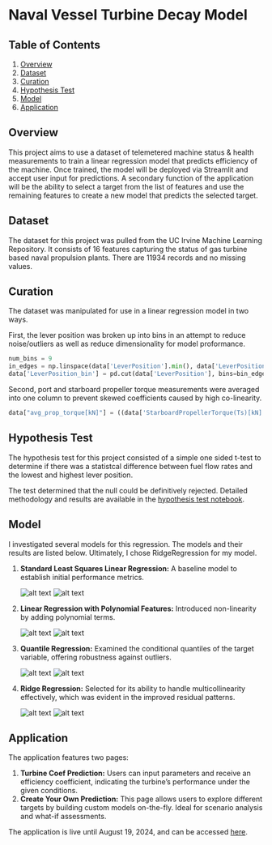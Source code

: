 # Naval Vessel Turbine Decay Model

## Table of Contents
1. [Overview](#overview)
2. [Dataset](#dataset)
3. [Curation](#curation)
4. [Hypothesis Test](#Hypothesis_Test)
5. [Model](#model)
6. [Application](#application)


## **Overview**
This project aims to use a dataset of telemetered machine status & health measurements to train a linear regression model that predicts efficiency of the machine.  Once trained, the model will be deployed via Streamlit and accept user input for predictions.  A secondary function of the application will be the ability to select a target from the list of features and use the remaining features to create a new model that predicts the selected target.

## **Dataset**
The dataset for this project was pulled from the UC Irvine Machine Learning Repository.  It consists of 16 features capturing the status of gas turbine based naval propulsion plants.  There are 11934 records and no missing values.

## **Curation**
The dataset was manipulated for use in a linear regression model in two ways. 

First, the lever position was broken up into bins in an attempt to reduce noise/outliers as well as reduce dimensionality for model proformance.

```python
num_bins = 9
in_edges = np.linspace(data['LeverPosition'].min(), data['LeverPosition'].max(), num_bins + 1)
data['LeverPosition_bin'] = pd.cut(data['LeverPosition'], bins=bin_edges, labels=False, include_lowest=True)
```

Second, port and starboard propeller torque measurements were averaged into one column to prevent skewed coefficients caused by high co-linearity.

```python
data["avg_prop_torque[kN]"] = ((data['StarboardPropellerTorque(Ts)[kN]'] + data['PortPropellerTorque(Tp)[kN]']) / 2)
```

## **Hypothesis Test**
The hypothesis test for this project consisted of a simple one sided t-test to determine if there was a statistcal difference between fuel flow rates and the lowest and highest lever position. 

The test determined that the null could be definitively rejected.  Detailed methodology and results are available in the [hypothesis test notebook](notebooks/hypo_test.ipynb).

## **Model**
I investigated several models for this regression.  The models and their results are listed below. Ultimately, I chose RidgeRegression for my model.

1. **Standard Least Squares Linear Regression:** A baseline model to establish initial performance metrics.

    ![alt text](images/image.png)
    ![alt text](images/image-1.png)

2. **Linear Regression with Polynomial Features:** Introduced non-linearity by adding polynomial terms.

    ![alt text](images/image-2.png)
    ![alt text](images/image-3.png)

3. **Quantile Regression:** Examined the conditional quantiles of the target variable, offering robustness against outliers.

    ![alt text](images/image-4.png)
    ![alt text](images/image-5.png)

4. **Ridge Regression:** Selected for its ability to handle multicollinearity effectively, which was evident in the improved residual patterns.

    ![alt text](images/image-6.png)
    ![alt text](images/image-7.png)

## **Application**

The application features two pages:

1. **Turbine Coef Prediction:** Users can input parameters and receive an efficiency coefficient, indicating the turbine’s performance under the given conditions.
2. **Create Your Own Prediction:** This page allows users to explore different targets by building custom models on-the-fly. Ideal for scenario analysis and what-if assessments.

The application is live until August 19, 2024, and can be accessed [here](https://rbpowellga-naval-vessel-condition-app-2awaea.streamlit.app/).